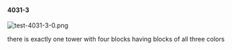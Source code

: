 #### 4031-3
![test-4031-3-0.png](https://github.com/lil-lab/nlvr/raw/master/nlvr/test/images/0/test-4031-3-0.png "test-4031-3-0.png")

there is exactly one tower with four blocks having blocks of all three colors